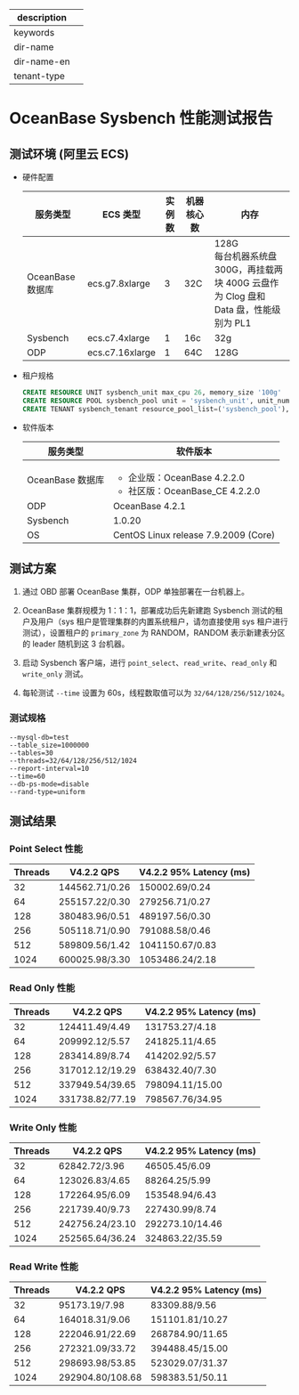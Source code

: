 |description||
|---|---|
|keywords||
|dir-name||
|dir-name-en||
|tenant-type||

# OceanBase Sysbench 性能测试报告

## 测试环境 (阿里云 ECS)

* 硬件配置  

    | 服务类型 | ECS 类型 | 实例数 | 机器核心数 | 内存 |
    | --- | --- | --- | --- | --- |
    | OceanBase 数据库 | ecs.g7.8xlarge | 3 | 32C | 128G <br>每台机器系统盘 300G，再挂载两块 400G 云盘作为 Clog 盘和 Data 盘，性能级别为 PL1|
    | Sysbench | ecs.c7.4xlarge | 1 | 16c | 32g |
    | ODP | ecs.c7.16xlarge | 1 | 64C | 128G |

* 租户规格

    ```sql
    CREATE RESOURCE UNIT sysbench_unit max_cpu 26, memory_size '100g'
    CREATE RESOURCE POOL sysbench_pool unit = 'sysbench_unit', unit_num = 1, zone_list=('zone1','zone2','zone3');
    CREATE TENANT sysbench_tenant resource_pool_list=('sysbench_pool'),  zone_list('zone1', 'zone2', 'zone3'), primary_zone=RANDOM, locality='F@zone1,F@zone2,F@zone3' set variables ob_compatibility_mode='mysql', ob_tcp_invited_nodes='%';
    ```

* 软件版本  

    | 服务类型 | 软件版本 |
    | --- | --- |
    | OceanBase 数据库 | <ul><li>企业版：OceanBase 4.2.2.0</li><li>社区版：OceanBase_CE 4.2.2.0 </li></ul> |
    | ODP | OceanBase 4.2.1 |
    | Sysbench | 1.0.20 |
    | OS | CentOS Linux release 7.9.2009 (Core) |

## 测试方案

1. 通过 OBD 部署 OceanBase 集群，ODP 单独部署在一台机器上。

2. OceanBase 集群规模为 1：1：1，部署成功后先新建跑 Sysbench 测试的租户及用户（sys 租户是管理集群的内置系统租户，请勿直接使用 sys 租户进行测试），设置租户的 `primary_zone` 为 RANDOM，RANDOM 表示新建表分区的 leader 随机到这 3 台机器。

3. 启动 Sysbench 客户端，进行 `point_select`、`read_write`、`read_only` 和 `write_only` 测试。

4. 每轮测试 `--time` 设置为 60s，线程数取值可以为 `32/64/128/256/512/1024`。

### 测试规格

```shell
--mysql-db=test 
--table_size=1000000 
--tables=30 
--threads=32/64/128/256/512/1024 
--report-interval=10
--time=60
--db-ps-mode=disable
--rand-type=uniform
```

## 测试结果

### Point Select 性能

| Threads | V4.2.2 QPS | V4.2.2 95% Latency (ms) |
| --- | --- | --- |
| 32 | 144562.71/0.26 | 150002.69/0.24 |
| 64 | 255157.22/0.30 | 279256.71/0.27 |
| 128 | 380483.96/0.51 | 489197.56/0.30 |
| 256 | 505118.71/0.90 | 791088.58/0.46 |
| 512 | 589809.56/1.42 | 1041150.67/0.83 |
| 1024 | 600025.98/3.30 | 1053486.24/2.18 |

### Read Only 性能

| Threads | V4.2.2 QPS | V4.2.2 95% Latency (ms) |
| --- | --- | --- |
| 32 | 124411.49/4.49 | 131753.27/4.18 |
| 64 | 209992.12/5.57 | 241825.11/4.65 |
| 128 | 283414.89/8.74 | 414202.92/5.57 |
| 256 | 317012.12/19.29 | 638432.40/7.30 |
| 512 | 337949.54/39.65 | 798094.11/15.00 |
| 1024 | 331738.82/77.19 | 798567.76/34.95 |

### Write Only 性能

| Threads | V4.2.2 QPS | V4.2.2 95% Latency (ms) |
| --- | --- | --- |
| 32 | 62842.72/3.96 | 46505.45/6.09 |
| 64 | 123026.83/4.65 | 88264.25/5.99 |
| 128 | 172264.95/6.09 | 153548.94/6.43 |
| 256 | 221739.40/9.73 | 227430.99/8.74 |
| 512 | 242756.24/23.10 | 292273.10/14.46 |
| 1024 | 252565.64/36.24 | 324863.22/35.59 |

### Read Write 性能

| Threads | V4.2.2 QPS | V4.2.2 95% Latency (ms) |
| --- | --- | --- |
| 32 | 95173.19/7.98 | 83309.88/9.56 |
| 64 | 164018.31/9.06 | 151101.81/10.27 |
| 128 | 222046.91/22.69 | 268784.90/11.65 |
| 256 | 272321.09/33.72 | 394488.45/15.00 |
| 512 | 298693.98/53.85 | 523029.07/31.37 |
| 1024 | 292904.80/108.68 | 598383.51/50.11 |